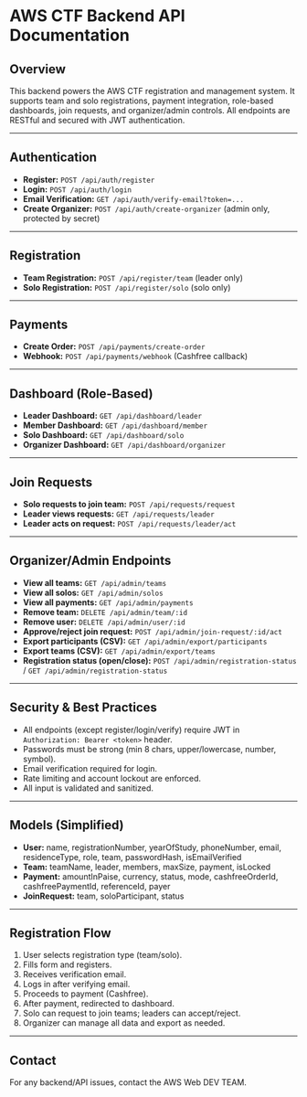 # AWS CTF Backend API Documentation

## Overview
This backend powers the AWS CTF registration and management system. It supports team and solo registrations, payment integration, role-based dashboards, join requests, and organizer/admin controls. All endpoints are RESTful and secured with JWT authentication.

---

## Authentication
- **Register:** `POST /api/auth/register`
- **Login:** `POST /api/auth/login`
- **Email Verification:** `GET /api/auth/verify-email?token=...`
- **Create Organizer:** `POST /api/auth/create-organizer` (admin only, protected by secret)

---

## Registration
- **Team Registration:** `POST /api/register/team` (leader only)
- **Solo Registration:** `POST /api/register/solo` (solo only)

---

## Payments
- **Create Order:** `POST /api/payments/create-order`
- **Webhook:** `POST /api/payments/webhook` (Cashfree callback)

---

## Dashboard (Role-Based)
- **Leader Dashboard:** `GET /api/dashboard/leader`
- **Member Dashboard:** `GET /api/dashboard/member`
- **Solo Dashboard:** `GET /api/dashboard/solo`
- **Organizer Dashboard:** `GET /api/dashboard/organizer`

---

## Join Requests
- **Solo requests to join team:** `POST /api/requests/request`
- **Leader views requests:** `GET /api/requests/leader`
- **Leader acts on request:** `POST /api/requests/leader/act`

---

## Organizer/Admin Endpoints
- **View all teams:** `GET /api/admin/teams`
- **View all solos:** `GET /api/admin/solos`
- **View all payments:** `GET /api/admin/payments`
- **Remove team:** `DELETE /api/admin/team/:id`
- **Remove user:** `DELETE /api/admin/user/:id`
- **Approve/reject join request:** `POST /api/admin/join-request/:id/act`
- **Export participants (CSV):** `GET /api/admin/export/participants`
- **Export teams (CSV):** `GET /api/admin/export/teams`
- **Registration status (open/close):** `POST /api/admin/registration-status` / `GET /api/admin/registration-status`

---

## Security & Best Practices
- All endpoints (except register/login/verify) require JWT in `Authorization: Bearer <token>` header.
- Passwords must be strong (min 8 chars, upper/lowercase, number, symbol).
- Email verification required for login.
- Rate limiting and account lockout are enforced.
- All input is validated and sanitized.

---

## Models (Simplified)
- **User:** name, registrationNumber, yearOfStudy, phoneNumber, email, residenceType, role, team, passwordHash, isEmailVerified
- **Team:** teamName, leader, members, maxSize, payment, isLocked
- **Payment:** amountInPaise, currency, status, mode, cashfreeOrderId, cashfreePaymentId, referenceId, payer
- **JoinRequest:** team, soloParticipant, status

---

## Registration Flow
1. User selects registration type (team/solo).
2. Fills form and registers.
3. Receives verification email.
4. Logs in after verifying email.
5. Proceeds to payment (Cashfree).
6. After payment, redirected to dashboard.
7. Solo can request to join teams; leaders can accept/reject.
8. Organizer can manage all data and export as needed.

---

## Contact
For any backend/API issues, contact the AWS Web DEV TEAM.
